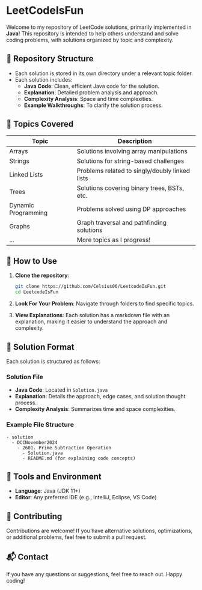 # LeetCodeIsFun

Welcome to my repository of LeetCode solutions, primarily implemented in **Java**! This repository is intended to help others understand and solve coding problems, with solutions organized by topic and complexity.

## 📂 Repository Structure

- Each solution is stored in its own directory under a relevant topic folder.
- Each solution includes:
  - **Java Code**: Clean, efficient Java code for the solution.
  - **Explanation**: Detailed problem analysis and approach.
  - **Complexity Analysis**: Space and time complexities.
  - **Example Walkthroughs**: To clarify the solution process.

## 📘 Topics Covered

| Topic           | Description                            |
|-----------------|----------------------------------------|
| Arrays          | Solutions involving array manipulations |
| Strings         | Solutions for string-based challenges |
| Linked Lists    | Problems related to singly/doubly linked lists |
| Trees           | Solutions covering binary trees, BSTs, etc. |
| Dynamic Programming | Problems solved using DP approaches |
| Graphs          | Graph traversal and pathfinding solutions |
| ...             | More topics as I progress!            |

## 🚀 How to Use

1. **Clone the repository**:
   ```bash
   git clone https://github.com/Celsius06/LeetcodeIsFun.git
   cd LeetcodeIsFun
   ```

2. **Look For Your Problem**: Navigate through folders to find specific topics.
3. **View Explanations**: Each solution has a markdown file with an explanation, making it easier to understand the approach and complexity.

## 📄 Solution Format

Each solution is structured as follows:

### Solution File
- **Java Code**: Located in `Solution.java`
- **Explanation**: Details the approach, edge cases, and solution thought process.
- **Complexity Analysis**: Summarizes time and space complexities.

### Example File Structure
```
- solution
  - DCCNovember2024
    - 2601. Prime Subtraction Operation
      - Solution.java
      - README.md (for explaining code concepts)
```

## 🔧 Tools and Environment

- **Language**: Java (JDK 11+)
- **Editor**: Any preferred IDE (e.g., IntelliJ, Eclipse, VS Code)

## 🤝 Contributing

Contributions are welcome! If you have alternative solutions, optimizations, or additional problems, feel free to submit a pull request.

## 📬 Contact

If you have any questions or suggestions, feel free to reach out. Happy coding!
